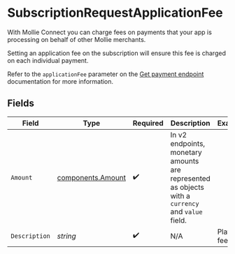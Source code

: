 # SubscriptionRequestApplicationFee

With Mollie Connect you can charge fees on payments that your app is processing on behalf of other Mollie
merchants.

Setting an application fee on the subscription will ensure this fee is charged on each individual payment.

Refer to the `applicationFee` parameter on the [Get payment endpoint](get-payment) documentation for more
information.


## Fields

| Field                                                                                             | Type                                                                                              | Required                                                                                          | Description                                                                                       | Example                                                                                           |
| ------------------------------------------------------------------------------------------------- | ------------------------------------------------------------------------------------------------- | ------------------------------------------------------------------------------------------------- | ------------------------------------------------------------------------------------------------- | ------------------------------------------------------------------------------------------------- |
| `Amount`                                                                                          | [components.Amount](../../models/components/amount.md)                                            | :heavy_check_mark:                                                                                | In v2 endpoints, monetary amounts are represented as objects with a `currency` and `value` field. |                                                                                                   |
| `Description`                                                                                     | *string*                                                                                          | :heavy_check_mark:                                                                                | N/A                                                                                               | Platform fee                                                                                      |